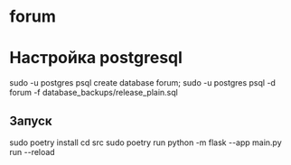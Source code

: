 # forum

# Настройка postgresql

sudo -u postgres psql
create database forum;
sudo -u postgres psql -d forum -f database_backups/release_plain.sql

## Запуск

sudo poetry install
cd src
sudo poetry run python -m flask --app main.py run --reload